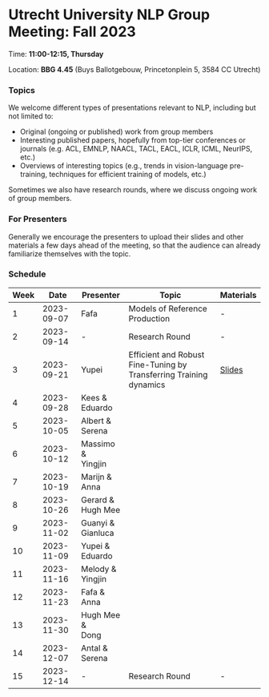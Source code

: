 # Utrecht University NLP Group Meeting: Fall 2023

Time: **11:00-12:15, Thursday**  

Location: **BBG 4.45** (Buys Ballotgebouw, Princetonplein 5, 3584 CC Utrecht)

### Topics

We welcome different types of presentations relevant to NLP, including but not limited to:
- Original (ongoing or published) work from group members
- Interesting published papers, hopefully from top-tier conferences or journals 
  (e.g. ACL, EMNLP, NAACL, TACL, EACL, ICLR, ICML, NeurIPS, etc.)
- Overviews of interesting topics 
  (e.g., trends in vision-language pre-training, techniques for efficient training of models, etc.)

Sometimes we also have research rounds, where we discuss ongoing work of group members.

### For Presenters

Generally we encourage the presenters to upload their slides and other materials 
a few days ahead of the meeting, 
so that the audience can already familiarize themselves with the topic. 

### Schedule

| Week | Date | Presenter | Topic | Materials |
| ---- | ----- | --------- | --------- | --------- |
|1 | 2023-09-07 | Fafa | Models of Reference Production | - |
|2 | 2023-09-14 | - | Research Round | - |
|3 | 2023-09-21 | Yupei | Efficient and Robust Fine-Tuning by Transferring Training dynamics | [Slides](https://docs.google.com/presentation/d/1Ao87qimklW6gXC_rKVV_mKOVMyzNMSKftTzn0I3x-HQ/edit?usp=sharing)  |
|4 | 2023-09-28 | Kees \& <br> Eduardo |  |   |
|5 | 2023-10-05 | Albert \& <br> Serena|  |   |
|6 | 2023-10-12 | Massimo \& <br> Yingjin |  |   |
|7 | 2023-10-19 | Marijn \& <br> Anna |  |   |
|8 | 2023-10-26 | Gerard \& <br> Hugh Mee |  |   |
|9 | 2023-11-02 | Guanyi \& <br> Gianluca |  |   |
|10 | 2023-11-09 | Yupei \& <br> Eduardo |  |   |
|11 | 2023-11-16 | Melody \& <br> Yingjin |  |   |
|12 | 2023-11-23 | Fafa \& <br> Anna |  |   |
|13 | 2023-11-30 | Hugh Mee \& <br> Dong|  |   |
|14 | 2023-12-07 | Antal \& <br> Serena |  |   |
|15 | 2023-12-14 | - | Research Round | - |

